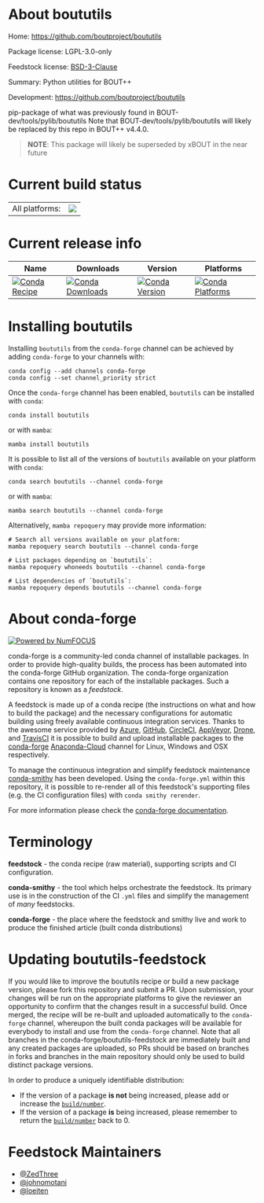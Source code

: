 About boututils
===============

Home: https://github.com/boutproject/boututils

Package license: LGPL-3.0-only

Feedstock license: [BSD-3-Clause](https://github.com/conda-forge/boututils-feedstock/blob/main/LICENSE.txt)

Summary: Python utilities for BOUT++

Development: https://github.com/boutproject/boututils

pip-package of what was previously found in BOUT-dev/tools/pylib/boututils
Note that BOUT-dev/tools/pylib/boututils will likely be replaced by this
repo in BOUT++ v4.4.0.
> **NOTE**: This package will likely be superseded by xBOUT in the near future


Current build status
====================


<table><tr><td>All platforms:</td>
    <td>
      <a href="https://dev.azure.com/conda-forge/feedstock-builds/_build/latest?definitionId=9832&branchName=main">
        <img src="https://dev.azure.com/conda-forge/feedstock-builds/_apis/build/status/boututils-feedstock?branchName=main">
      </a>
    </td>
  </tr>
</table>

Current release info
====================

| Name | Downloads | Version | Platforms |
| --- | --- | --- | --- |
| [![Conda Recipe](https://img.shields.io/badge/recipe-boututils-green.svg)](https://anaconda.org/conda-forge/boututils) | [![Conda Downloads](https://img.shields.io/conda/dn/conda-forge/boututils.svg)](https://anaconda.org/conda-forge/boututils) | [![Conda Version](https://img.shields.io/conda/vn/conda-forge/boututils.svg)](https://anaconda.org/conda-forge/boututils) | [![Conda Platforms](https://img.shields.io/conda/pn/conda-forge/boututils.svg)](https://anaconda.org/conda-forge/boututils) |

Installing boututils
====================

Installing `boututils` from the `conda-forge` channel can be achieved by adding `conda-forge` to your channels with:

```
conda config --add channels conda-forge
conda config --set channel_priority strict
```

Once the `conda-forge` channel has been enabled, `boututils` can be installed with `conda`:

```
conda install boututils
```

or with `mamba`:

```
mamba install boututils
```

It is possible to list all of the versions of `boututils` available on your platform with `conda`:

```
conda search boututils --channel conda-forge
```

or with `mamba`:

```
mamba search boututils --channel conda-forge
```

Alternatively, `mamba repoquery` may provide more information:

```
# Search all versions available on your platform:
mamba repoquery search boututils --channel conda-forge

# List packages depending on `boututils`:
mamba repoquery whoneeds boututils --channel conda-forge

# List dependencies of `boututils`:
mamba repoquery depends boututils --channel conda-forge
```


About conda-forge
=================

[![Powered by
NumFOCUS](https://img.shields.io/badge/powered%20by-NumFOCUS-orange.svg?style=flat&colorA=E1523D&colorB=007D8A)](https://numfocus.org)

conda-forge is a community-led conda channel of installable packages.
In order to provide high-quality builds, the process has been automated into the
conda-forge GitHub organization. The conda-forge organization contains one repository
for each of the installable packages. Such a repository is known as a *feedstock*.

A feedstock is made up of a conda recipe (the instructions on what and how to build
the package) and the necessary configurations for automatic building using freely
available continuous integration services. Thanks to the awesome service provided by
[Azure](https://azure.microsoft.com/en-us/services/devops/), [GitHub](https://github.com/),
[CircleCI](https://circleci.com/), [AppVeyor](https://www.appveyor.com/),
[Drone](https://cloud.drone.io/welcome), and [TravisCI](https://travis-ci.com/)
it is possible to build and upload installable packages to the
[conda-forge](https://anaconda.org/conda-forge) [Anaconda-Cloud](https://anaconda.org/)
channel for Linux, Windows and OSX respectively.

To manage the continuous integration and simplify feedstock maintenance
[conda-smithy](https://github.com/conda-forge/conda-smithy) has been developed.
Using the ``conda-forge.yml`` within this repository, it is possible to re-render all of
this feedstock's supporting files (e.g. the CI configuration files) with ``conda smithy rerender``.

For more information please check the [conda-forge documentation](https://conda-forge.org/docs/).

Terminology
===========

**feedstock** - the conda recipe (raw material), supporting scripts and CI configuration.

**conda-smithy** - the tool which helps orchestrate the feedstock.
                   Its primary use is in the construction of the CI ``.yml`` files
                   and simplify the management of *many* feedstocks.

**conda-forge** - the place where the feedstock and smithy live and work to
                  produce the finished article (built conda distributions)


Updating boututils-feedstock
============================

If you would like to improve the boututils recipe or build a new
package version, please fork this repository and submit a PR. Upon submission,
your changes will be run on the appropriate platforms to give the reviewer an
opportunity to confirm that the changes result in a successful build. Once
merged, the recipe will be re-built and uploaded automatically to the
`conda-forge` channel, whereupon the built conda packages will be available for
everybody to install and use from the `conda-forge` channel.
Note that all branches in the conda-forge/boututils-feedstock are
immediately built and any created packages are uploaded, so PRs should be based
on branches in forks and branches in the main repository should only be used to
build distinct package versions.

In order to produce a uniquely identifiable distribution:
 * If the version of a package **is not** being increased, please add or increase
   the [``build/number``](https://docs.conda.io/projects/conda-build/en/latest/resources/define-metadata.html#build-number-and-string).
 * If the version of a package **is** being increased, please remember to return
   the [``build/number``](https://docs.conda.io/projects/conda-build/en/latest/resources/define-metadata.html#build-number-and-string)
   back to 0.

Feedstock Maintainers
=====================

* [@ZedThree](https://github.com/ZedThree/)
* [@johnomotani](https://github.com/johnomotani/)
* [@loeiten](https://github.com/loeiten/)

